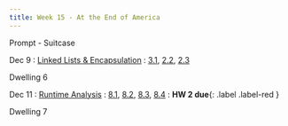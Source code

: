 ```yaml
---
title: Week 15 - At the End of America
---
```


Prompt - Suitcase

Dec 9
: [Linked Lists & Encapsulation](#)
  : [3.1](#), [2.2](#), [2.3](#)

Dwelling 6

Dec 11
: [Runtime Analysis](#)
  : [8.1](#), [8.2](#), [8.3](#), [8.4](#)
: **HW 2 due**{: .label .label-red }

Dwelling 7